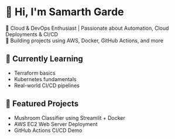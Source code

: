 # 👋 Hi, I'm Samarth Garde

🎯 Cloud & DevOps Enthusiast | Passionate about Automation, Cloud Deployments & CI/CD  
🚀 Building projects using AWS, Docker, GitHub Actions, and more  

## 🌱 Currently Learning
- Terraform basics
- Kubernetes fundamentals
- Real-world CI/CD pipelines

## 📂 Featured Projects
- Mushroom Classifier using Streamlit + Docker
- AWS EC2 Web Server Deployment
- GitHub Actions CI/CD Demo
